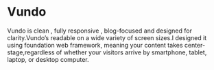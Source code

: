 # Vundo
Vundo is clean , fully responsive , blog-focused and designed for clarity.Vundo’s readable on a wide variety of screen sizes.I designed it using foundation web framework, meaning your content takes center-stage,regardless of whether your visitors arrive by smartphone, tablet, laptop, or desktop computer.
